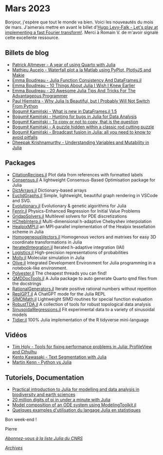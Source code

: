 # Mars 2023 

Bonjour, j'espère que tout le monde va bien. Voici les nouveautés du mois de mars.
J'aimerais mettre en avant le billet d'[Hugo Levy-Falk - Let's play at implementing a fast Fourier transform!](https://klafyvel.me/blog/articles/fft-julia/). Merci à Romain V. de m'avoir signalé cette excellente ressource.

## Billets de blog

- [Patrick Altmeyer - A year of using Quarto with Julia](https://www.paltmeyer.com/blog/posts/tips-and-tricks-for-using-quarto-with-julia/)
- [Mathieu Aucejo - Waterfall plot a la Matlab using PyPlot, PlotlyJS and Makie](https://forem.julialang.org/maucejo/waterfall-plot-a-la-matlab-using-pyplot-plotlyjs-and-makie-4do4)
- [Emma Boudreau - Julia Function Consistency And DataFrames.jl](https://juliazoid.com/julia-function-consistency-and-dataframes-jl-6ac0c4d6d16c)
- [Emma Boudreau - 10 Things About Julia I Wish I Knew Earlier](https://towardsdatascience.com/10-things-about-julia-i-wish-i-knew-earlier-3104ce7e3a2c)
- [Emma Boudreau - 20 Awesome Julia Tips And Tricks For The Advantageous Programmer](https://towardsdatascience.com/20-awesome-julia-tips-and-tricks-for-the-advantageous-programmer-5fedbfd00f73)
- [Paul Hiemstra - Why Julia Is Beautiful, but I Probably Will Not Switch From Python](https://betterprogramming.pub/why-julia-is-beautiful-but-i-probably-will-not-switch-from-python-6f4617d4a56)
- [Bogumił Kamiński - What is new in DataFrames.jl 1.5](https://bkamins.github.io/julialang/2023/03/24/df15.html)
- [Bogumił Kamiński - Hunting for bugs in Julia for Data Analysis](https://bkamins.github.io/julialang/2023/03/03/errata.html)
- [Bogumił Kamiński - To copy or not to copy, that is the question](https://bkamins.github.io/julialang/2023/03/10/copying.html)
- [Bogumił Kamiński - A puzzle hidden within a classic rod cutting puzzle](https://bkamins.github.io/julialang/2023/03/17/rope.html)
- [Bogumił Kamiński - Broadcast fusion in Julia: all you need to know to avoid pitfalls](https://bkamins.github.io/julialang/2023/03/31/broadcast.html)
- [Dheepak Krishnamurthy - Understanding Variables and Mutability in Julia](https://kdheepak.com/blog/understanding-variables-and-mutability-in-julia/)

## Packages

- [CitationRecipes.jl](https://github.com/singularitti/CitationRecipes.jl) Plot data from references with formatted labels
- [Consensus.jl](https://github.com/rafaelbailo/Consensus.jl) A lightweight Consensus-Based Optimisation package for Julia
- [DictArrays.jl](https://gitlab.com/aplavin/DictArrays.jl) Dictionary-based arrays
- [EuclidGraphs.jl](https://github.com/JuliaMLTools/EuclidGraphs.jl) Simple, lightweight, beautiful graph rendering in VSCode and SVG.
- [Evolutionary.jl](https://github.com/wildart/Evolutionary.jl) Evolutionary & genetic algorithms for Julia
- [Fenrir.jl](https://github.com/nathanaelbosch/Fenrir.jl) Physics-Enhanced Regression for Initial Value Problems
- [GridapSolvers.jl](https://github.com/gridap/GridapSolvers.jl) Multilevel solvers for PDE discretizations
- [HChebInterp.jl](https://github.com/lxvm/HChebInterp.jl) Multi-dimensional h-adaptive Chebyshev interpolation
- [HealpixMPI.jl](https://github.com/LeeoBianchi/HealpixMPI.jl) an MPI-parallel implementation of the Healpix tessellation scheme in Julia
- [HomogeneousVectors.jl](https://github.com/cserteGT3/HomogeneousVectors.jl) Homogenous vectors and matrixes for easy 3D coordinate transformations in Julia
- [IteratedIntegration.jl](https://github.com/lxvm/IteratedIntegration.jl) Iterated h-adaptive integration (IAI)
- [Logistics.jl](https://github.com/Mikumikunisiteageru/Logistics.jl) High-precision representations of probabilities
- [Molly.jl](https://github.com/JuliaMolSim/Molly.jl) Molecular simulation in Julia
- [Olive.jl](https://github.com/ChifiSource/Olive.jl)  Integrated Development Environment for Julia programming in a notebook-like environment.
- [Polyester.jl](https://github.com/JuliaSIMD/Polyester.jl) The cheapest threads you can find!
- [QMDDocTools.jl](https://github.com/medyan-dev/QMDDocTools.jl) A Julia package to auto generate Quarto qmd files from the docstrings
- [RationalGenerators.jl](https://github.com/scheinerman/RationalGenerators.jl) Iterate positive rational numbers without repetition
- [ReplGPT.jl](https://github.com/ThatcherC/ReplGPT.jl) A ChatGPT mode for the Julia REPL
- [SIMDMath.jl](https://github.com/heltonmc/SIMDMath.jl) Lightweight SIMD routines for special function evaluation
- [RobustTDA.jl](https://github.com/sidv23/RobustTDA.jl) A collection of tools for robust topological data analysis
- [SinusoidalRegressions.jl](https://github.com/mbaz/SinusoidalRegressions.jl) Fit experimental data to a variety of sinusoidal models
- [Tidier.jl](https://github.com/kdpsingh/Tidier.jl) 100% Julia implementation of the R tidyverse mini-language

## Vidéos

- [Tim Holy - Tools for fixing performance problems in Julia: ProfileView and Cthulhu](https://youtu.be/pvduxLowpPY)
- [Kento Kawasaki - Text Segmentation with Julia](https://youtu.be/VtQLmKJpKqY)
- [Martin Kenn - Python vs Julia](https://youtu.be/NF5InxVP3ZQ)

## Tutoriels, Documentation

- [Practical introduction to Julia for modelling and data analysis in biodiversity and earth sciences](https://github.com/vboussange/WSLJuliaWorkshop2023)
- [20 million digits of pi in under a minute with Julia](https://gist.github.com/juliusgeo/41811563811a6e523086e514ef2bec4a)
- [Model composition of an ODE system using ModelingToolkit.jl](https://github.com/epirecipes/sir-julia/blob/master/markdown/ode_compose/ode_compose.md)
- [Quelques examples d'utilisation du langage Julia en statistiques](https://navaro.pages.math.cnrs.fr/juliaagrocampus2023/)

Bon week-end !

Pierre

[*Abonnez-vous à la liste Julia du CNRS*](https://listes.services.cnrs.fr/wws/subscribe/julia)

[*Archives*](https://pnavaro.github.io/NouvellesJulia)
